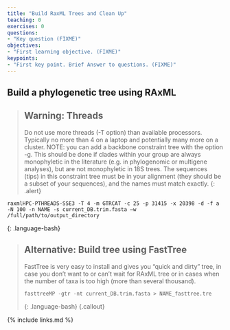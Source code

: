 ```yaml
---
title: "Build RaxML Trees and Clean Up"
teaching: 0
exercises: 0
questions:
- "Key question (FIXME)"
objectives:
- "First learning objective. (FIXME)"
keypoints:
- "First key point. Brief Answer to questions. (FIXME)"
---
```


## Build a phylogenetic tree using RAxML

> ## Warning: Threads
> Do not use more threads (-T option) than available processors. Typically no more than 4 
> on a laptop and potentially many more on a cluster. NOTE: you can add a backbone 
> constraint tree with the option -g.  This should be done if clades within your group are 
> always monophyletic in the literature (e.g. in phylogenomic or multigene analyses), but 
> are not monophyletic in 18S trees. The sequences (tips) in this constraint tree must be 
> in your alignment (they should be a subset of your sequences), and the names must match 
> exactly.
{: .alert}

~~~
raxmlHPC-PTHREADS-SSE3 -T 4 -m GTRCAT -c 25 -p 31415 -x 20398 -d -f a -N 100 -n NAME -s current_DB.trim.fasta –w /full/path/to/output_directory
~~~
{: .language-bash}

> ## Alternative: Build tree using FastTree
> FastTree is very easy to install and gives you “quick and dirty” tree, in case you don’t 
> want to or can’t 
> wait for RAxML tree or in cases when the number of taxa is too high (more than several
> thousand).
> 
> ~~~
> fasttreeMP -gtr -nt current_DB.trim.fasta > NAME_fasttree.tre
> ~~~
> {: .language-bash}
{.callout}

{% include links.md %}